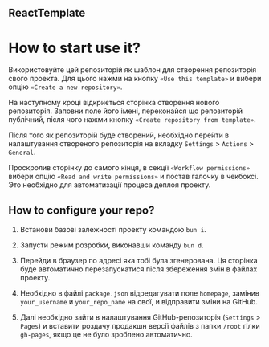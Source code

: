 ## ReactTemplate

# How to start use it?

Використовуйте цей репозиторій як шаблон для створення репозиторія свого проекта. Для цього нажми на
кнопку `«Use this template»` и вибери опцію `«Create a new repository»`.

На наступному кроці відкриється сторінка створення нового репозиторія. Заповни поле його імені,
переконайся що репозиторій публічний, після чого нажми кнопку `«Create repository from template»`.

Після того як репозиторій буде створений, необхідно перейти в налаштування створеного репозиторія на
вкладку `Settings` > `Actions` > `General`.

Проскролив сторінку до самого кінця, в секції `«Workflow permissions»` вибери опцію
`«Read and write permissions»` и постав галочку в чекбоксі. Это необхідно для автоматизації процеса
деплоя проекту.

## How to configure your repo?

1. Встанови базові залежності проекту командою `bun i`.

2. Запусти режим розробки, виконавши команду `bun d`.
3. Перейди в браузер по адресі яка тобі була згенерована. Ця сторінка буде автоматично
   перезапускатися після збереження змін в файлах проекту.
4. Необхідно в файлі `package.json` відредагувати поле `homepage`, замінив `your_username` и
   `your_repo_name` на свої, и відправити зміни на GitHub.
5. Далі необхідно зайти в налаштування GitHub-репозиторія (`Settings` > `Pages`) и вставити роздачу
   продакшн версії файлів з папки `/root` гілки `gh-pages`, якщо це не було зроблено автоматично.
